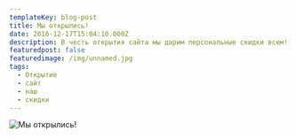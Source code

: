 ```yaml
---
templateKey: blog-post
title: Мы открылись!
date: 2016-12-17T15:04:10.000Z
description: В честь открытия сайта мы дарим персональные скидки всем!
featuredpost: false
featuredimage: /img/unnamed.jpg
tags:
  - Открытие
  - сайт
  - наш
  - скидки
---
```

![Мы открылись!](/img/unnamed.jpg "В честь открытия сайта мы дарим персональные скидки всем!")